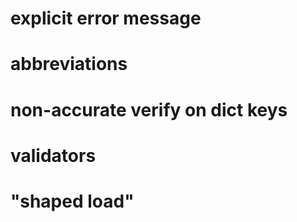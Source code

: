 # explicit error message
# abbreviations
# non-accurate verify on dict keys
# validators
# "shaped load"
